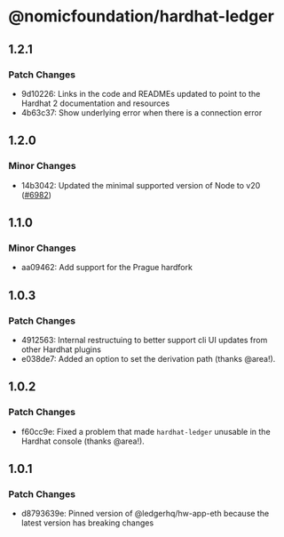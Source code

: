 # @nomicfoundation/hardhat-ledger

## 1.2.1

### Patch Changes

- 9d10226: Links in the code and READMEs updated to point to the Hardhat 2 documentation and resources
- 4b63c37: Show underlying error when there is a connection error

## 1.2.0

### Minor Changes

- 14b3042: Updated the minimal supported version of Node to v20 ([#6982](https://github.com/NomicFoundation/hardhat/pull/6982))

## 1.1.0

### Minor Changes

- aa09462: Add support for the Prague hardfork

## 1.0.3

### Patch Changes

- 4912563: Internal restructuing to better support cli UI updates from other Hardhat plugins
- e038de7: Added an option to set the derivation path (thanks @area!).

## 1.0.2

### Patch Changes

- f60cc9e: Fixed a problem that made `hardhat-ledger` unusable in the Hardhat console (thanks @area!).

## 1.0.1

### Patch Changes

- d8793639e: Pinned version of @ledgerhq/hw-app-eth because the latest version has breaking changes
